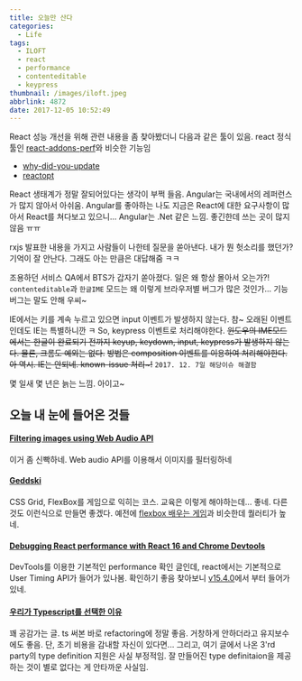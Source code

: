 ```yaml
---
title: 오늘만 산다
categories:
  - Life
tags:
  - ILOFT
  - react
  - performance
  - contenteditable
  - keypress
thumbnail: /images/iloft.jpeg
abbrlink: 4872
date: 2017-12-05 10:52:49
---
```


React 성능 개선을 위해 관련 내용을 좀 찾아봤더니 다음과 같은 툴이 있음.
react 정식 툴인 [react-addons-perf](https://reactjs.org/docs/perf.html)와 비슷한 기능임

- [why-did-you-update](https://github.com/maicki/why-did-you-update)
- [reactopt](https://github.com/reactopt/reactopt)

React 생태계가 정말 잘되어있다는 생각이 부쩍 들음.
Angular는 국내에서의 레퍼런스가 많지 않아서 아쉬움.
Angular를 좋아하는 나도 지금은 React에 대한 요구사항이 많아서 React를 쳐다보고 있으니...
Angular는 .Net 같은 느낌. 좋긴한데 쓰는 곳이 많지 않음 ㅠㅠ

rxjs 발표한 내용을 가지고 사람들이 나한테 질문을 쏟아낸다.
내가 뭔 헛소리를 했던가? 
기억이 잘 안난다.
그래도 아는 만큼은 대답해줌 ㅋㅋ

조용하던 서비스 QA에서 BTS가 갑자기 쏟아졌다.
일은 왜 항상 몰아서 오는가?!
`contenteditable`과 `한글IME` 모드는 왜 이렇게 브라우저별 버그가 많은 것인가... 기능 버그는 말도 안해 우씨~

IE에서는 키를 계속 누르고 있으면 input 이벤트가 발생하지 않는다. 참~ 오래된 이벤트인데도 IE는 특별하니깐 ㅋ
So, keypress 이벤트로 처리해야한다.
~~윈도우의 IME모드에서는 한글이 완료되기 전까지 keyup, keydown, input, keypress가 발생하지 않는다. 물론, 크롬도 예외는 없다.~~
~~방법은 composition 이벤트를 이용하여 처리해야한다. 아 역시. IE는 안되네. known-issue 처리~!~~ `2017. 12. 7일 해당이슈 해결함`

몇 일새 몇 년은 늙는 느낌. 아이고~


## 오늘 내 눈에 들어온 것들
#### [Filtering images using Web Audio API](https://medium.com/statuscode/filtering-images-using-web-audio-api-276555cca6ad)
이거 좀 신빡하네. Web audio API를 이용해서 이미지를 필터링하네

#### [Geddski](https://geddski.teachable.com/)
CSS Grid, FlexBox를 게임으로 익히는 코스. 교육은 이렇게 해야하는데... 좋네.
다른 것도 이런식으로 만들면 좋겠다.
예전에 [flexbox 배우는 게임](http://flexboxfroggy.com/#ko)과 비슷한데 퀄러티가 높네.

#### [Debugging React performance with React 16 and Chrome Devtools](https://building.calibreapp.com/debugging-react-performance-with-react-16-and-chrome-devtools-c90698a522ad)
DevTools를 이용한 기본적인 performance 확인 글인데, react에서는 기본적으로 User Timing API가 들어가 있나봄. 확인하기 좋음
찾아보니 [v15.4.0](https://reactjs.org/blog/2016/11/16/react-v15.4.0.html)에서 부터 들어가있네. 

#### [우리가 Typescript를 선택한 이유](https://medium.com/@constell99/%EC%9A%B0%EB%A6%AC%EA%B0%80-typescript%EB%A5%BC-%EC%84%A0%ED%83%9D%ED%95%9C-%EC%9D%B4%EC%9C%A0-b0a423654f1e)
꽤 공감가는 글. ts 써본 바로 refactoring에 정말 좋음. 거창하게 안하더라고 유지보수에도 좋음. 단, 초기 비용을 감내할 자신이 있다면... 
그리고, 여기 글에서 나온 3'rd party의 type definition 지원은 사실 부정적임.
잘 만들어진 type definitaion을 제공하는 것이 별로 없다는 게 안타까운 사실임.

